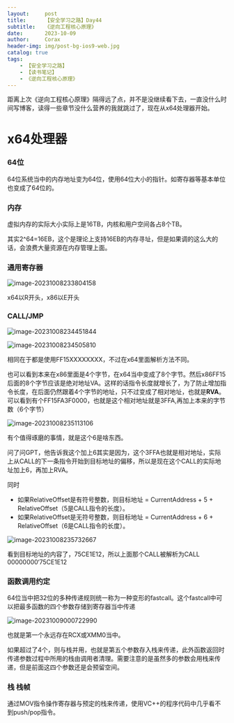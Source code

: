 ```yaml
---
layout:     post
title:      【安全学习之路】Day44
subtitle:   《逆向工程核心原理》
date:       2023-10-09
author:     Corax
header-img: img/post-bg-ios9-web.jpg
catalog: true
tags:
    - 【安全学习之路】
    - 【读书笔记】
    - 《逆向工程核心原理》
---
```


距离上次《逆向工程核心原理》隔得远了点，并不是没继续看下去，一直没什么时间写博客，读得一些章节没什么营养的我就跳过了，现在从x64处理器开始。

# x64处理器

### 64位

64位系统当中的内存地址变为64位，使用64位大小的指针。如寄存器等基本单位也变成了64位的。

### 内存

虚拟内存的实际大小实际上是16TB，内核和用户空间各占8个TB。

其实2^64=16EB，这个是理论上支持16EB的内存寻址，但是如果调的这么大的话，会浪费大量资源在内存管理上面。

### 通用寄存器

![image-20231008233804158](https://cdn.jsdelivr.net/gh/C0raxx/blogimage/11/202310090035636.png)

x64以R开头，x86以E开头

### CALL/JMP

![image-20231008234451844](https://cdn.jsdelivr.net/gh/C0raxx/blogimage/11/202310090035637.png)

![image-20231008234505810](https://cdn.jsdelivr.net/gh/C0raxx/blogimage/11/202310090035638.png)

相同在于都是使用FF15XXXXXXXX，不过在x64里面解析方法不同。

也可以看到本来在x86里面是4个字节，在x64当中变成了8个字节。然后x86FF15后面的8个字节应该是绝对地址VA。这样的话指令长度就增长了，为了防止增加指令长度，在后面仍然跟着4个字节的地址，只不过变成了相对地址，也就是**RVA**。可以看到有个FF15FA3F0000，也就是这个相对地址就是3FFA,再加上本来的字节数（6个字节）

![image-20231008235113106](https://cdn.jsdelivr.net/gh/C0raxx/blogimage/11/202310090035639.png)

有个值得琢磨的事情，就是这个6是啥东西。

问了问GPT，他告诉我这个加上6其实是因为，这个3FFA也就是相对地址，实际上从CALL的下一条指令开始到目标地址的偏移，所以是现在这个CALL的实际地址加上6，再加上RVA。

同时

- 如果RelativeOffset是有符号整数，则目标地址 = CurrentAddress + 5 + RelativeOffset（5是CALL指令的长度）。
- 如果RelativeOffset是无符号整数，则目标地址 = CurrentAddress + 6 + RelativeOffset（6是CALL指令的长度）。

![image-20231008235732667](https://cdn.jsdelivr.net/gh/C0raxx/blogimage/11/202310090035640.png)

看到目标地址的内容了，75CE1E12，所以上面那个CALL被解析为CALL 00000000‘75CE1E12

### 函数调用约定

64位当中把32位的多种传递规则统一称为一种变形的fastcall。这个fastcall中可以把最多函数的四个参数存储到寄存器当中传递

![image-20231009000722990](https://cdn.jsdelivr.net/gh/C0raxx/blogimage/11/202310090035641.png)

也就是第一个永远存在RCX或XMM0当中。

如果超过了4个，则与栈并用，也就是第五个参数存入栈来传递，此外函数返回时传递参数过程中所用的栈由调用者清理。需要注意的是虽然多的参数会用栈来传递，但是前面这四个参数还是会预留空间。

### 栈 栈帧

通过MOV指令操作寄存器与预定的栈来传递，使用VC++的程序代码中几乎看不到push/pop指令。